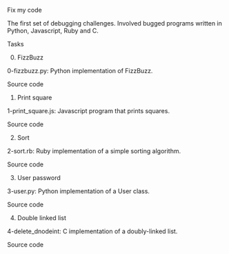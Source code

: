 Fix my code

The first set of debugging challenges. Involved bugged programs written in Python, Javascript, Ruby and C.

Tasks

0. FizzBuzz

0-fizzbuzz.py: Python implementation of FizzBuzz.

Source code

1. Print square

1-print_square.js: Javascript program that prints squares.

Source code

2. Sort

2-sort.rb: Ruby implementation of a simple sorting algorithm.

Source code

3. User password


3-user.py: Python implementation of a User class.

Source code

4. Double linked list


4-delete_dnodeint: C implementation of a doubly-linked list.

Source code
